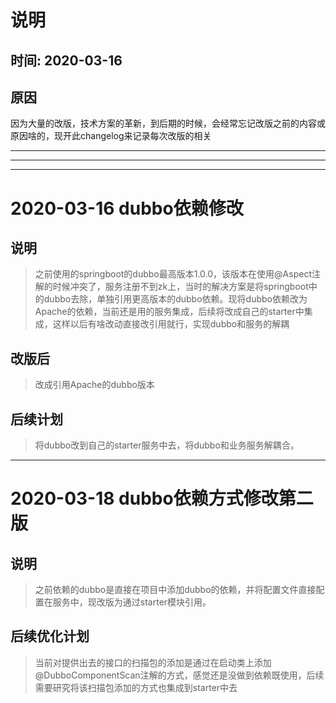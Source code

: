 # 说明
## 时间: 2020-03-16
## 原因
因为大量的改版，技术方案的革新，到后期的时候，会经常忘记改版之前的内容或原因啥的，现开此changelog来记录每次改版的相关

---
---
---

# 2020-03-16 dubbo依赖修改
## 说明
> 之前使用的springboot的dubbo最高版本1.0.0，该版本在使用@Aspect注解的时候冲突了，服务注册不到zk上，当时的解决方案是将springboot中的dubbo去除，单独引用更高版本的dubbo依赖。现将dubbo依赖改为Apache的依赖，当前还是用的服务集成，后续将改成自己的starter中集成，这样以后有啥改动直接改引用就行，实现dubbo和服务的解耦
## 改版后
> 改成引用Apache的dubbo版本
## 后续计划
> 将dubbo改到自己的starter服务中去，将dubbo和业务服务解耦合。

---

# 2020-03-18 dubbo依赖方式修改第二版
## 说明
> 之前依赖的dubbo是直接在项目中添加dubbo的依赖，并将配置文件直接配置在服务中，现改版为通过starter模块引用。
## 后续优化计划
> 当前对提供出去的接口的扫描包的添加是通过在启动类上添加@DubboComponentScan注解的方式，感觉还是没做到依赖既使用，后续需要研究将该扫描包添加的方式也集成到starter中去